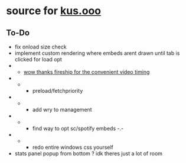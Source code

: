 # source for [kus.ooo](https://kus.ooo)   
## To-Do  
* fix onload size check   
* implement custom rendering where embeds arent drawn until tab is clicked for load opt   
* * [wow thanks fireship for the convenient video timing](https://www.youtube.com/watch?v=0fONene3OIA)   
* * * preload/fetchpriority   
* * * add wry to management   
* * * find way to opt sc/spotify embeds -.-   
* * * redo entire windows css yourself    
* stats panel popup from bottom ? idk theres just a lot of room
